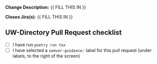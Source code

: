 **Change Description:** {{ FILL THIS IN }}

**Closes Jira(s)**: {{ FILL THIS IN }}

## UW-Directory Pull Request checklist

- [ ] I have run `poetry run tox`
- [ ] I have selected a `semver-guidance:` label for this pull request (under labels,
      to the right of the screen)
